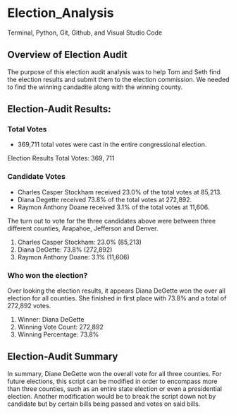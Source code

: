# Election_Analysis
Terminal, Python, Git, Github, and Visual Studio Code

## Overview of Election Audit

The purpose of this election audit analysis was to help Tom and Seth find the election results and submit them to the election commission. We needed to find the winning candadite along with the winning county. 

## Election-Audit Results:

### Total Votes

*  369,711 total votes were cast in the entire congressional election. 

Election Results
Total Votes: 369, 711

### Candidate Votes

* Charles Casper Stockham received 23.0% of the total votes at 85,213.
* Diana Degette received 73.8% of the total votes at 272,892.
* Raymon Anthony Doane received 3.1% of the total votes at 11,606. 

The turn out to vote for the three candidates above were between three different counties, Arapahoe, Jefferson and Denver. 

1. Charles Casper Stockham: 23.0% (85,213)
2. Diana DeGette: 73.8% (272,892)
3. Raymon Anthony Doane: 3.1% (11,606)

### Who won the election? 

Over looking the election results, it appears Diana DeGette won the over all election for all counties. She finished in first place with 73.8% and a total of 272,892 votes. 

1. Winner: Diana DeGette
2. Winning Vote Count: 272,892
3. Winning Percentage: 73.8%

## Election-Audit Summary

In summary, Diane DeGette won the overall vote for all three counties. For future elections, this script can be modified in order to encompass more than three counties, such as an entire state election or even a presidential election. Another modification would be to break the script down not by candidate but by certain bills being passed and votes on said bills. 
